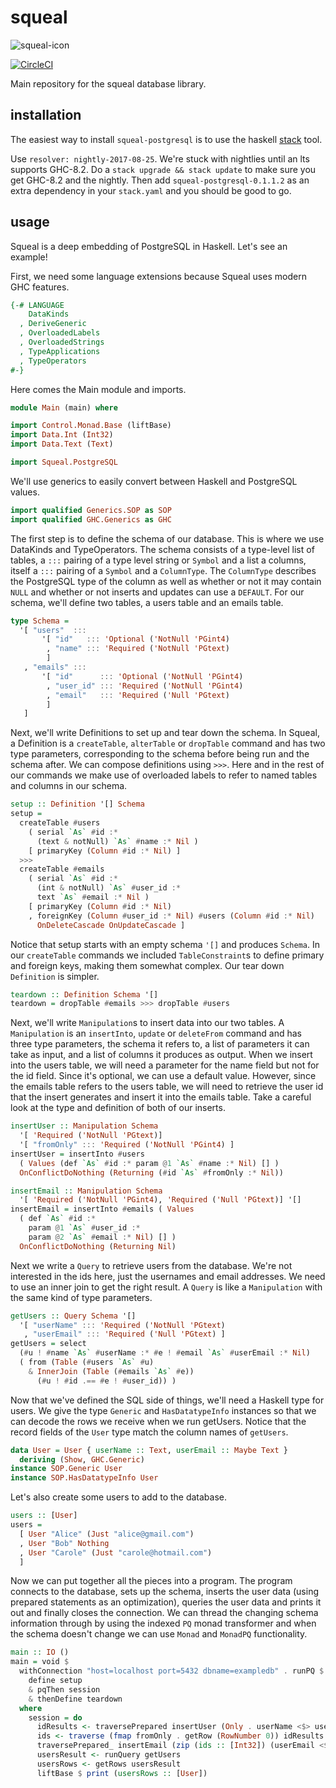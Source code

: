 # squeal

![squeal-icon](http://www.emoticonswallpapers.com/emotion/cute-big-pig/cute-pig-smiley-046.gif)

[![CircleCI](https://circleci.com/gh/echatav/squeal.svg?style=svg&circle-token=a699a654ef50db2c3744fb039cf2087c484d1226)](https://circleci.com/gh/echatav/squeal)

Main repository for the squeal database library.

## installation

The easiest way to install `squeal-postgresql` is to use the haskell [stack](https://docs.haskellstack.org/en/stable/README/) tool.

Use `resolver: nightly-2017-08-25`. We're stuck with nightlies until an lts supports GHC-8.2. Do a `stack upgrade && stack update` to make sure you get GHC-8.2 and the nightly. Then add `squeal-postgresql-0.1.1.2` as an extra dependency in your `stack.yaml` and you should be good to go.

## usage

Squeal is a deep embedding of PostgreSQL in Haskell. Let's see an example!

First, we need some language extensions because Squeal uses modern GHC features.

```haskell
{-# LANGUAGE
    DataKinds
  , DeriveGeneric
  , OverloadedLabels
  , OverloadedStrings
  , TypeApplications
  , TypeOperators
#-}
```

Here comes the Main module and imports.

```haskell
module Main (main) where

import Control.Monad.Base (liftBase)
import Data.Int (Int32)
import Data.Text (Text)

import Squeal.PostgreSQL
```

We'll use generics to easily convert between Haskell and PostgreSQL values.

```haskell
import qualified Generics.SOP as SOP
import qualified GHC.Generics as GHC
```

The first step is to define the schema of our database. This is where we use DataKinds and TypeOperators. The schema consists of a type-level list of tables, a `:::` pairing of a type level string or `Symbol` and a list a columns, itself a `:::` pairing of a `Symbol` and a `ColumnType`. The `ColumnType` describes the PostgreSQL type of the column as well as whether or not it may contain `NULL` and whether or not inserts and updates can use a `DEFAULT`. For our schema, we'll define two tables, a users table and an emails table.

```haskell
type Schema =
  '[ "users"  :::
       '[ "id"   ::: 'Optional ('NotNull 'PGint4)
        , "name" ::: 'Required ('NotNull 'PGtext)
        ]
   , "emails" :::
       '[ "id"      ::: 'Optional ('NotNull 'PGint4)
        , "user_id" ::: 'Required ('NotNull 'PGint4)
        , "email"   ::: 'Required ('Null 'PGtext)
        ]
   ]
```

Next, we'll write Definitions to set up and tear down the schema. In Squeal, a Definition is a `createTable`, `alterTable` or `dropTable` command and has two type parameters, corresponding to the schema before being run and the schema after. We can compose definitions using `>>>`. Here and in the rest of our commands we make use of overloaded labels to refer to named tables and columns in our schema.

```haskell
setup :: Definition '[] Schema
setup = 
  createTable #users
    ( serial `As` #id :*
      (text & notNull) `As` #name :* Nil )
    [ primaryKey (Column #id :* Nil) ]
  >>>
  createTable #emails
    ( serial `As` #id :*
      (int & notNull) `As` #user_id :*
      text `As` #email :* Nil )
    [ primaryKey (Column #id :* Nil)
    , foreignKey (Column #user_id :* Nil) #users (Column #id :* Nil)
      OnDeleteCascade OnUpdateCascade ]
```

Notice that setup starts with an empty schema `'[]` and produces `Schema`. In our `createTable` commands we included `TableConstraint`s to define primary and foreign keys, making them somewhat complex. Our tear down `Definition` is simpler.

```haskell
teardown :: Definition Schema '[]
teardown = dropTable #emails >>> dropTable #users
```

Next, we'll write `Manipulation`s to insert data into our two tables. A `Manipulation` is an `insertInto`, `update` or `deleteFrom` command and has three type parameters, the schema it refers to, a list of parameters it can take as input, and a list of columns it produces as output. When we insert into the users table, we will need a parameter for the name field but not for the id field. Since it's optional, we can use a default value. However, since the emails table refers to the users table, we will need to retrieve the user id that the insert generates and insert it into the emails table. Take a careful look at the type and definition of both of our inserts.

```haskell
insertUser :: Manipulation Schema
  '[ 'Required ('NotNull 'PGtext)]
  '[ "fromOnly" ::: 'Required ('NotNull 'PGint4) ]
insertUser = insertInto #users
  ( Values (def `As` #id :* param @1 `As` #name :* Nil) [] )
  OnConflictDoNothing (Returning (#id `As` #fromOnly :* Nil))

insertEmail :: Manipulation Schema
  '[ 'Required ('NotNull 'PGint4), 'Required ('Null 'PGtext)] '[]
insertEmail = insertInto #emails ( Values
  ( def `As` #id :*
    param @1 `As` #user_id :*
    param @2 `As` #email :* Nil) [] )
  OnConflictDoNothing (Returning Nil)
```

Next we write a `Query` to retrieve users from the database. We're not interested in the ids here, just the usernames and email addresses. We need to use an inner join to get the right result. A `Query` is like a `Manipulation` with the same kind of type parameters.

```haskell
getUsers :: Query Schema '[]
  '[ "userName" ::: 'Required ('NotNull 'PGtext)
   , "userEmail" ::: 'Required ('Null 'PGtext) ]
getUsers = select
  (#u ! #name `As` #userName :* #e ! #email `As` #userEmail :* Nil)
  ( from (Table (#users `As` #u)
    & InnerJoin (Table (#emails `As` #e))
      (#u ! #id .== #e ! #user_id)) )
```

Now that we've defined the SQL side of things, we'll need a Haskell type for users. We give the type `Generic` and `HasDatatypeInfo` instances so that we can decode the rows we receive when we run getUsers. Notice that the record fields of the `User` type match the column names of `getUsers`.

```haskell
data User = User { userName :: Text, userEmail :: Maybe Text }
  deriving (Show, GHC.Generic)
instance SOP.Generic User
instance SOP.HasDatatypeInfo User
```

Let's also create some users to add to the database.

```haskell
users :: [User]
users = 
  [ User "Alice" (Just "alice@gmail.com")
  , User "Bob" Nothing
  , User "Carole" (Just "carole@hotmail.com")
  ]
```

Now we can put together all the pieces into a program. The program connects to the database, sets up the schema, inserts the user data (using prepared statements as an optimization), queries the user data and prints it out and finally closes the connection. We can thread the changing schema information through by using the indexed `PQ` monad transformer and when the schema doesn't change we can use `Monad` and `MonadPQ` functionality.

```haskell
main :: IO ()
main = void $
  withConnection "host=localhost port=5432 dbname=exampledb" . runPQ $
    define setup
    & pqThen session
    & thenDefine teardown
  where
    session = do
      idResults <- traversePrepared insertUser (Only . userName <$> users)
      ids <- traverse (fmap fromOnly . getRow (RowNumber 0)) idResults
      traversePrepared_ insertEmail (zip (ids :: [Int32]) (userEmail <$> users))
      usersResult <- runQuery getUsers
      usersRows <- getRows usersResult
      liftBase $ print (usersRows :: [User])
```

